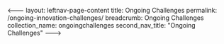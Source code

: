 <---
layout: leftnav-page-content
title: Ongoing Challenges
permalink: /ongoing-innovation-challenges/
breadcrumb: Ongoing Challenges
collection_name: ongoingchallenges
second_nav_title: "Ongoing Challenges"
--->
